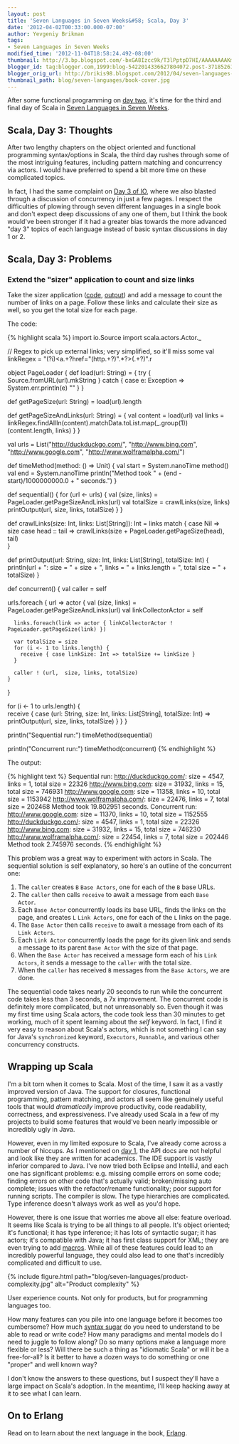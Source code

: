 ```yaml
---
layout: post
title: 'Seven Languages in Seven Weeks&#58; Scala, Day 3'
date: '2012-04-02T00:33:00.000-07:00'
author: Yevgeniy Brikman
tags:
- Seven Languages in Seven Weeks
modified_time: '2012-11-04T18:58:24.492-08:00'
thumbnail: http://3.bp.blogspot.com/-bxGA8Izcc9k/T3lPptpD7HI/AAAAAAAAKmI/HGYWUo1piv4/s72-c/googleproduct.jpg
blogger_id: tag:blogger.com,1999:blog-5422014336627804072.post-3718526112325970709
blogger_orig_url: http://brikis98.blogspot.com/2012/04/seven-languages-in-seven-weeks-scala.html
thumbnail_path: blog/seven-languages/book-cover.jpg
---
```


After some functional programming on [day 
two](https://www.ybrikman.com/writing/2012/03/19/seven-languages-in-seven-weeks-scala_19/), 
it's time for the third and final day of Scala in [Seven Languages in Seven 
Weeks](https://www.ybrikman.com/writing/tags/#Seven%20Languages%20in%20Seven%20Weeks). 

## Scala, Day 3: Thoughts 

After two lengthy chapters on the object oriented and functional programming 
syntax/options in Scala, the third day rushes through some of the most 
intriguing features, including pattern matching and concurrency via actors. I 
would have preferred to spend a bit more time on these complicated topics. 

In fact, I had the same complaint on [Day 3 of 
IO](https://www.ybrikman.com/writing/2012/02/07/seven-languages-in-seven-weeks-io-day-3/), 
where we also blasted through a discussion of concurrency in just a few pages. 
I respect the difficulties of plowing through seven different languages in a 
single book and don't expect deep discussions of any one of them, but I think 
the book would've been stronger if it had a greater bias towards the more 
advanced "day 3" topics of each language instead of basic syntax discussions 
in day 1 or 2. 

## Scala, Day 3: Problems 

### Extend the "sizer" application to count and size links 

Take the sizer application 
([code](https://gist.github.com/2278236#file_sizer.scala), 
[output](https://gist.github.com/2278236#file_sizer_output.txt)) and add a 
message to count the number of links on a page. Follow these links and 
calculate their size as well, so you get the total size for each page. 

The code: 

{% highlight scala %}
import io.Source
import scala.actors.Actor._
 
// Regex to pick up external links; very simplified, so it'll miss some
val linkRegex = "(?i)<a.+?href=\"(http.+?)\".*?>(.+?)</a>".r
 
object PageLoader {
  def load(url: String) = {
    try {
      Source.fromURL(url).mkString
    } catch {
      case e: Exception => System.err.println(e)
      ""
    }
  }
 
  def getPageSize(url: String) = load(url).length
 
  def getPageSizeAndLinks(url: String) = {
    val content = load(url)
    val links = linkRegex.findAllIn(content).matchData.toList.map(_.group(1))
    (content.length, links)
  }
}
 
val urls = List("http://duckduckgo.com/",
                "http://www.bing.com",
                "http://www.google.com",
                "http://www.wolframalpha.com/")
 
 
def timeMethod(method: () => Unit) {
  val start = System.nanoTime
  method()
  val end = System.nanoTime
  println("Method took " + (end - start)/1000000000.0 + " seconds.")
}
 
def sequential() {
  for (url <- urls) {
    val (size, links) = PageLoader.getPageSizeAndLinks(url)
    val totalSize = crawlLinks(size, links)
    printOutput(url, size, links, totalSize)
  }
}
 
def crawlLinks(size: Int, links: List[String]): Int = links match {
  case Nil => size
  case head :: tail => crawlLinks(size + PageLoader.getPageSize(head), tail)  
} 
 
def printOutput(url: String, size: Int, links: List[String], totalSize: Int) {
  println(url + ": size = " + size + ", links = " + links.length + ", total size = " + totalSize)
}
 
def concurrent() {
  val caller = self
 
  urls.foreach { url =>
    actor {
      val (size, links) = PageLoader.getPageSizeAndLinks(url)
      val linkCollectorActor = self
 
      links.foreach(link => actor { linkCollectorActor ! PageLoader.getPageSize(link) })
 
      var totalSize = size
      for (i <- 1 to links.length) {
        receive { case linkSize: Int => totalSize += linkSize }
      }
      
      caller ! (url,  size, links, totalSize)
    }
  }  
  
  for (i <- 1 to urls.length) {    
    receive {
      case (url: String, size: Int, links: List[String], totalSize: Int) => printOutput(url, size, links, totalSize)
    }
  }
}
 
println("Sequential run:")
timeMethod(sequential)
 
println("Concurrent run:")
timeMethod(concurrent)
{% endhighlight %}


The output: 

{% highlight text %}
Sequential run:
http://duckduckgo.com/: size = 4547, links = 1, total size = 22326
http://www.bing.com: size = 31932, links = 15, total size = 746931
http://www.google.com: size = 11358, links = 10, total size = 1153942
http://www.wolframalpha.com/: size = 22476, links = 7, total size = 202468
Method took 19.802951 seconds.
Concurrent run:
http://www.google.com: size = 11370, links = 10, total size = 1152555
http://duckduckgo.com/: size = 4547, links = 1, total size = 22326
http://www.bing.com: size = 31932, links = 15, total size = 746230
http://www.wolframalpha.com/: size = 22454, links = 7, total size = 202446
Method took 2.745976 seconds.
{% endhighlight %}

This problem was a great way to experiment with actors in Scala. The 
sequential solution is self explanatory, so here's an outline of the 
concurrent one: 

1. The `caller` creates `B` `Base Actors`, one for each of the `B` base URLs. 
1. The `caller` then calls `receive` to await a message from each `Base 
Actor`. 
1. Each `Base Actor` concurrently loads its base URL, finds the links on the 
page, and creates `L` `Link Actors`, one for each of the `L` links on the page. 
1. The `Base Actor` then calls `receive` to await a message from each of its 
`Link Actors`. 
1. Each `Link Actor` concurrently loads the page for its given link and sends 
a message to its parent `Base Actor` with the size of that page. 
1. When the `Base Actor` has received a message form each of his `Link 
Actors`, it sends a message to the `caller` with the total size. 
1. When the `caller` has received `B` messages from the `Base Actors`, we are 
done. 

The sequential code takes nearly 20 seconds to run while the concurrent code 
takes less than 3 seconds, a 7x improvement. The concurrent code is definitely 
more complicated, but not unreasonably so. Even though it was my first time 
using Scala actors, the code took less than 30 minutes to get working, much of 
it spent learning about the *self* keyword. In fact, I find it very easy to 
reason about Scala's actors, which is not something I can say for Java's 
`synchronized` keyword, `Executors`, `Runnable`, and various other concurrency 
constructs. 

## Wrapping up Scala

I'm a bit torn when it comes to Scala. Most of the time, I saw it as a 
vastly improved version of Java. The support for closures, functional 
programming, pattern matching, and actors all seem like genuinely useful tools 
that would *dramatically* improve productivity, code readability, correctness, 
and expressiveness. I've already used Scala in a few of my projects to build 
some features that would've been nearly impossible or incredibly ugly in Java. 
 
However, even in my limited exposure to Scala, I've already come across a 
number of hiccups. As I mentioned on [day 
1](https://www.ybrikman.com/writing/2012/03/18/seven-languages-in-seven-weeks-scala/), 
the API docs are not helpful and look like they are written for academics. The 
IDE support is vastly inferior compared to Java. I've now tried both Eclipse 
and IntelliJ, and each one has significant problems: e.g. missing compile 
errors on some code; finding errors on other code that's actually valid; 
broken/missing auto complete; issues with the refactor/rename functionality; 
poor support for running scripts. The compiler is slow. The type hierarchies 
are complicated. Type inference doesn't always work as well as you'd hope.  
 
However, there is one issue that worries me above all else: feature 
overload. It seems like Scala is trying to be all things to all people. It's 
object oriented; it's functional; it has type inference; it has lots of 
syntactic sugar; it has actors; it's compatible with Java; it has first class 
support for XML; they are even trying to add 
[macros](http://scalamacros.org/). While all of these features could lead to 
an incredibly powerful language, they could also lead to one that's incredibly 
complicated and difficult to use.

{% include figure.html path="blog/seven-languages/product-complexity.jpg" alt="Product complexity" %}

User experience counts. Not only for products, but for programming languages 
too. 

How many features can you pile into one language before it becomes too 
cumbersome? How much [syntax 
sugar](http://stackoverflow.com/questions/2662984/what-are-all-the-instances-of-syntactic-sugar-in-scala) 
do you need to understand to be able to read or write code? How many paradigms 
and mental models do I need to juggle to follow along? Do so many options make 
a language more flexible or less? Will there be such a thing as "idiomatic 
Scala" or will it be a free-for-all? Is it better to have a dozen ways to do 
something or one "proper" and well known way? 

I don't know the answers to these questions, but I suspect they'll have a 
large impact on Scala's adoption. In the meantime, I'll keep hacking away at 
it to see what I can learn. 

## On to Erlang 

Read on to learn about the next language in the book, 
[Erlang](https://www.ybrikman.com/writing/2012/11/04/seven-languages-in-seven-weeks-erlang/). 